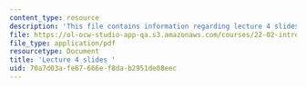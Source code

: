 ```yaml
---
content_type: resource
description: 'This file contains information regarding lecture 4 slides '
file: https://ol-ocw-studio-app-qa.s3.amazonaws.com/courses/22-02-introduction-to-applied-nuclear-physics-spring-2012/70a7d03afe67666ef8dab2951de08eec_MIT22_02S12_lec04.pdf
file_type: application/pdf
resourcetype: Document
title: 'Lecture 4 slides '
uid: 70a7d03a-fe67-666e-f8da-b2951de08eec
---
```

